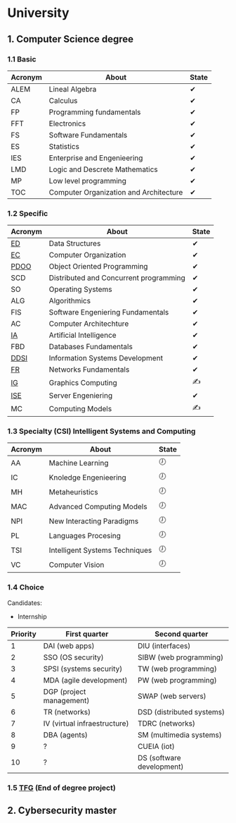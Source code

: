 # University 

## 1. Computer Science degree

### 1.1 Basic 

|Acronym|About|State|
|-------|----|-----|
|ALEM|Lineal Algebra|✔|
|CA|Calculus|✔|
|FP|Programming fundamentals|✔|
|FFT|Electronics|✔|
|FS|Software Fundamentals|✔|
|ES|Statistics|✔|
|IES|Enterprise and Engenieering|✔|
|LMD|Logic and Descrete Mathematics|✔|
|MP|Low level programming|✔|
|TOC|Computer Organization and Architecture|✔|

### 1.2 Specific 

|Acronym|About|State|
|-------|-----|-----|
|[ED](https://github.com/Cristinasj/practica2ED)|Data Structures|✔|
|[EC](https://github.com/Cristinasj/arduino)|Computer Organization|✔|
|[PDOO](https://github.com/inowen/Civitas)|Object Oriented Programming|✔|
|SCD|Distributed and Concurrent programming|✔|
|SO|Operating Systems|✔|
|ALG|Algorithmics|✔|
|FIS|Software Engeniering Fundamentals|✔|
|AC|Computer Architechture|✔|
|[IA](https://github.com/Cristinasj/chatBot)|Artificial Intelligence|✔|
|FBD|Databases Fundamentals|✔|
|[DDSI](https://github.com/Cristinasj/DDSI-X)|Information Systems Development|✔|
|[FR](https://github.com/Cristinasj/FR)|Networks Fundamentals|✔|
|[IG](https://github.com/Cristinasj/IG)|Graphics Computing|✍|
|[ISE](https://github.com/Cristinasj/ISE)|Server Engeniering|✔|
|MC|Computing Models|✍|

### 1.3 Specialty (CSI) Intelligent Systems and Computing

|Acronym|About|State|
|-------|-----|-----|
|AA|Machine Learning|🕖|
|IC|Knoledge Engenieering|🕖|
|MH|Metaheuristics|🕖|
|MAC|Advanced Computing Models|🕖|
|NPI|New Interacting Paradigms|🕖|
|PL|Languages Procesing|🕖|
|TSI|Intelligent Systems Techniques|🕖|
|VC|Computer Vision|🕖|

### 1.4 Choice 

Candidates: 

- Internship

|Priority|First quarter|Second quarter|
|--------|-------------|--------------|
|1|DAI (web apps) |DIU (interfaces)|
|2|SSO (OS security)|SIBW (web programming)|
|3|SPSI (systems security) |TW (web programming)|
|4|MDA (agile development) |PW (web programming)|
|5|DGP (project management) |SWAP (web servers)|
|6|TR (networks) |DSD (distributed systems) |
|7|IV (virtual infraestructure)|TDRC (networks)|
|8|DBA (agents)|SM (multimedia systems)|
|9|?|CUEIA (iot)|
|10|?|DS (software development)|

### 1.5 [TFG](https://github.com/Cristinasj/SWADroid-timeline) (End of degree project)

## 2. Cybersecurity master
